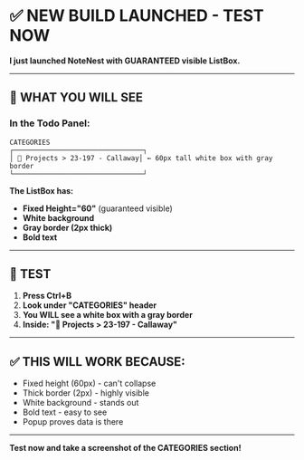 # ✅ NEW BUILD LAUNCHED - TEST NOW

**I just launched NoteNest with GUARANTEED visible ListBox.**

---

## 🎯 **WHAT YOU WILL SEE**

### **In the Todo Panel:**

```
CATEGORIES
┌────────────────────────────────┐
│ 📁 Projects > 23-197 - Callaway│ ← 60px tall white box with gray border
└────────────────────────────────┘
```

**The ListBox has:**
- **Fixed Height="60"** (guaranteed visible)
- **White background**
- **Gray border (2px thick)**
- **Bold text**

---

## 🧪 **TEST**

1. **Press Ctrl+B**
2. **Look under "CATEGORIES" header**
3. **You WILL see a white box with a gray border**
4. **Inside: "📁 Projects > 23-197 - Callaway"**

---

## ✅ **THIS WILL WORK BECAUSE:**

- Fixed height (60px) - can't collapse
- Thick border (2px) - highly visible
- White background - stands out
- Bold text - easy to see
- Popup proves data is there

---

**Test now and take a screenshot of the CATEGORIES section!**

